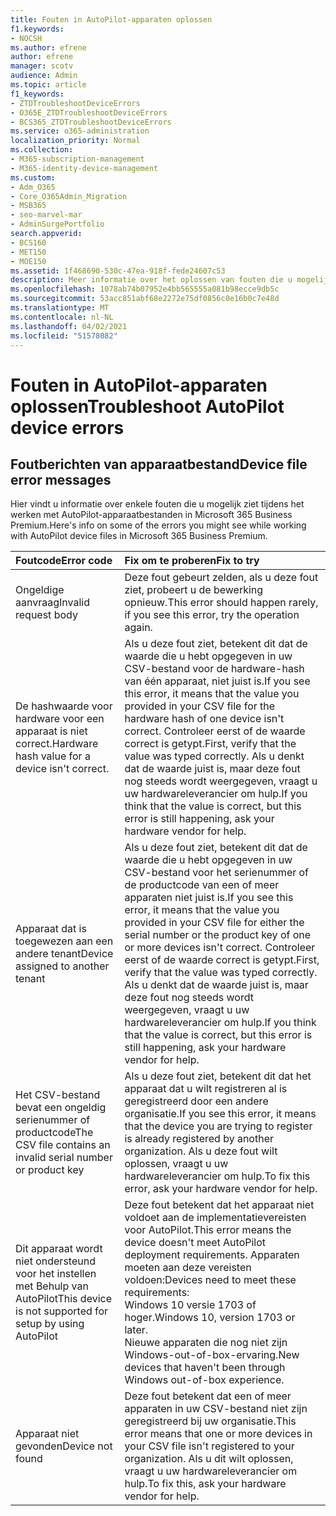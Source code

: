 ```yaml
---
title: Fouten in AutoPilot-apparaten oplossen
f1.keywords:
- NOCSH
ms.author: efrene
author: efrene
manager: scotv
audience: Admin
ms.topic: article
f1_keywords:
- ZTDTroubleshootDeviceErrors
- O365E_ZTDTroubleshootDeviceErrors
- BCS365_ZTDTroubleshootDeviceErrors
ms.service: o365-administration
localization_priority: Normal
ms.collection:
- M365-subscription-management
- M365-identity-device-management
ms.custom:
- Adm_O365
- Core_O365Admin_Migration
- MSB365
- seo-marvel-mar
- AdminSurgePortfolio
search.appverid:
- BCS160
- MET150
- MOE150
ms.assetid: 1f468690-530c-47ea-918f-fede24607c53
description: Meer informatie over het oplossen van fouten die u mogelijk ziet tijdens het werken met AutoPilot-apparaatbestanden in Microsoft 365 Business Premium.
ms.openlocfilehash: 1078ab74b07952e4bb565555a081b98ecce9db5c
ms.sourcegitcommit: 53acc851abf68e2272e75df0856c0e16b0c7e48d
ms.translationtype: MT
ms.contentlocale: nl-NL
ms.lasthandoff: 04/02/2021
ms.locfileid: "51578082"
---
```

# <a name="troubleshoot-autopilot-device-errors"></a><span data-ttu-id="b2ab5-103">Fouten in AutoPilot-apparaten oplossen</span><span class="sxs-lookup"><span data-stu-id="b2ab5-103">Troubleshoot AutoPilot device errors</span></span>

## <a name="device-file-error-messages"></a><span data-ttu-id="b2ab5-104">Foutberichten van apparaatbestand</span><span class="sxs-lookup"><span data-stu-id="b2ab5-104">Device file error messages</span></span>

<span data-ttu-id="b2ab5-105">Hier vindt u informatie over enkele fouten die u mogelijk ziet tijdens het werken met AutoPilot-apparaatbestanden in Microsoft 365 Business Premium.</span><span class="sxs-lookup"><span data-stu-id="b2ab5-105">Here's info on some of the errors you might see while working with AutoPilot device files in Microsoft 365 Business Premium.</span></span> 
  
|<span data-ttu-id="b2ab5-106">**Foutcode**</span><span class="sxs-lookup"><span data-stu-id="b2ab5-106">**Error code**</span></span>|<span data-ttu-id="b2ab5-107">**Fix om te proberen**</span><span class="sxs-lookup"><span data-stu-id="b2ab5-107">**Fix to try**</span></span>|
|:-----|:-----|
|<span data-ttu-id="b2ab5-108">Ongeldige aanvraag</span><span class="sxs-lookup"><span data-stu-id="b2ab5-108">Invalid request body</span></span>  <br/> |<span data-ttu-id="b2ab5-109">Deze fout gebeurt zelden, als u deze fout ziet, probeert u de bewerking opnieuw.</span><span class="sxs-lookup"><span data-stu-id="b2ab5-109">This error should happen rarely, if you see this error, try the operation again.</span></span>  <br/> |
|<span data-ttu-id="b2ab5-110">De hashwaarde voor hardware voor een apparaat is niet correct.</span><span class="sxs-lookup"><span data-stu-id="b2ab5-110">Hardware hash value for a device isn't correct.</span></span>  <br/> |<span data-ttu-id="b2ab5-111">Als u deze fout ziet, betekent dit dat de waarde die u hebt opgegeven in uw CSV-bestand voor de hardware-hash van één apparaat, niet juist is.</span><span class="sxs-lookup"><span data-stu-id="b2ab5-111">If you see this error, it means that the value you provided in your CSV file for the hardware hash of one device isn't correct.</span></span> <span data-ttu-id="b2ab5-112">Controleer eerst of de waarde correct is getypt.</span><span class="sxs-lookup"><span data-stu-id="b2ab5-112">First, verify that the value was typed correctly.</span></span> <span data-ttu-id="b2ab5-113">Als u denkt dat de waarde juist is, maar deze fout nog steeds wordt weergegeven, vraagt u uw hardwareleverancier om hulp.</span><span class="sxs-lookup"><span data-stu-id="b2ab5-113">If you think that the value is correct, but this error is still happening, ask your hardware vendor for help.</span></span>  <br/> |
|<span data-ttu-id="b2ab5-114">Apparaat dat is toegewezen aan een andere tenant</span><span class="sxs-lookup"><span data-stu-id="b2ab5-114">Device assigned to another tenant</span></span>  <br/> |<span data-ttu-id="b2ab5-115">Als u deze fout ziet, betekent dit dat de waarde die u hebt opgegeven in uw CSV-bestand voor het serienummer of de productcode van een of meer apparaten niet juist is.</span><span class="sxs-lookup"><span data-stu-id="b2ab5-115">If you see this error, it means that the value you provided in your CSV file for either the serial number or the product key of one or more devices isn't correct.</span></span> <span data-ttu-id="b2ab5-116">Controleer eerst of de waarde correct is getypt.</span><span class="sxs-lookup"><span data-stu-id="b2ab5-116">First, verify that the value was typed correctly.</span></span> <span data-ttu-id="b2ab5-117">Als u denkt dat de waarde juist is, maar deze fout nog steeds wordt weergegeven, vraagt u uw hardwareleverancier om hulp.</span><span class="sxs-lookup"><span data-stu-id="b2ab5-117">If you think that the value is correct, but this error is still happening, ask your hardware vendor for help.</span></span>  <br/> |
|<span data-ttu-id="b2ab5-118">Het CSV-bestand bevat een ongeldig serienummer of productcode</span><span class="sxs-lookup"><span data-stu-id="b2ab5-118">The CSV file contains an invalid serial number or product key</span></span>  <br/> |<span data-ttu-id="b2ab5-119">Als u deze fout ziet, betekent dit dat het apparaat dat u wilt registreren al is geregistreerd door een andere organisatie.</span><span class="sxs-lookup"><span data-stu-id="b2ab5-119">If you see this error, it means that the device you are trying to register is already registered by another organization.</span></span> <span data-ttu-id="b2ab5-120">Als u deze fout wilt oplossen, vraagt u uw hardwareleverancier om hulp.</span><span class="sxs-lookup"><span data-stu-id="b2ab5-120">To fix this error, ask your hardware vendor for help.</span></span>  <br/> |
|<span data-ttu-id="b2ab5-121">Dit apparaat wordt niet ondersteund voor het instellen met Behulp van AutoPilot</span><span class="sxs-lookup"><span data-stu-id="b2ab5-121">This device is not supported for setup by using AutoPilot</span></span>  <br/> | <span data-ttu-id="b2ab5-122">Deze fout betekent dat het apparaat niet voldoet aan de implementatievereisten voor AutoPilot.</span><span class="sxs-lookup"><span data-stu-id="b2ab5-122">This error means the device doesn't meet AutoPilot deployment requirements.</span></span> <span data-ttu-id="b2ab5-123">Apparaten moeten aan deze vereisten voldoen:</span><span class="sxs-lookup"><span data-stu-id="b2ab5-123">Devices need to meet these requirements:</span></span>  <br/>  <span data-ttu-id="b2ab5-124">Windows 10 versie 1703 of hoger.</span><span class="sxs-lookup"><span data-stu-id="b2ab5-124">Windows 10, version 1703 or later.</span></span>  <br/>  <span data-ttu-id="b2ab5-125">Nieuwe apparaten die nog niet zijn Windows-out-of-box-ervaring.</span><span class="sxs-lookup"><span data-stu-id="b2ab5-125">New devices that haven't been through Windows out-of-box experience.</span></span>  <br/> |
|<span data-ttu-id="b2ab5-126">Apparaat niet gevonden</span><span class="sxs-lookup"><span data-stu-id="b2ab5-126">Device not found</span></span>  <br/> |<span data-ttu-id="b2ab5-127">Deze fout betekent dat een of meer apparaten in uw CSV-bestand niet zijn geregistreerd bij uw organisatie.</span><span class="sxs-lookup"><span data-stu-id="b2ab5-127">This error means that one or more devices in your CSV file isn't registered to your organization.</span></span> <span data-ttu-id="b2ab5-128">Als u dit wilt oplossen, vraagt u uw hardwareleverancier om hulp.</span><span class="sxs-lookup"><span data-stu-id="b2ab5-128">To fix this, ask your hardware vendor for help.</span></span>  <br/> |
